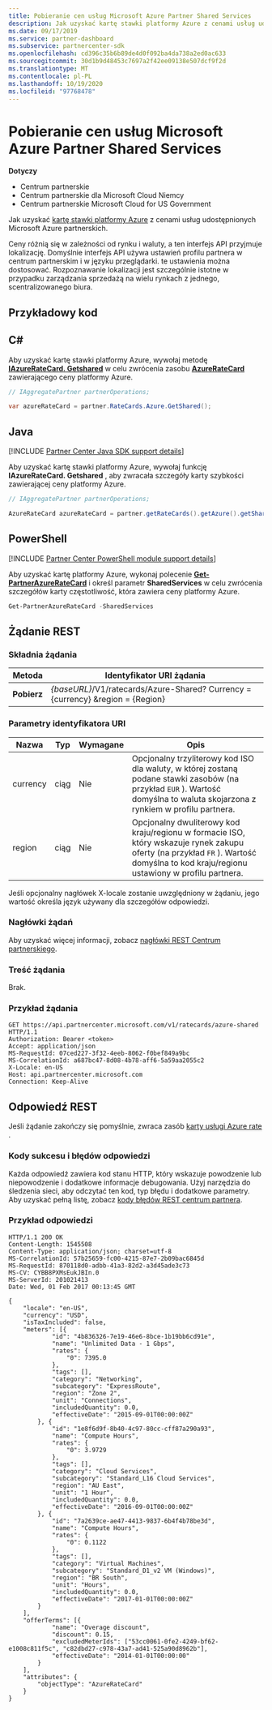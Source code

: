 ```yaml
---
title: Pobieranie cen usług Microsoft Azure Partner Shared Services
description: Jak uzyskać kartę stawki platformy Azure z cenami usług udostępnionych Microsoft Azure partnerskich.
ms.date: 09/17/2019
ms.service: partner-dashboard
ms.subservice: partnercenter-sdk
ms.openlocfilehash: cd396c35b6b89de4d0f092ba4da738a2ed0ac633
ms.sourcegitcommit: 30d1b9d48453c7697a2f42ee09138e507dcf9f2d
ms.translationtype: MT
ms.contentlocale: pl-PL
ms.lasthandoff: 10/19/2020
ms.locfileid: "97768478"
---
```

# <a name="get-prices-for-microsoft-azure-partner-shared-services"></a>Pobieranie cen usług Microsoft Azure Partner Shared Services

**Dotyczy**

- Centrum partnerskie
- Centrum partnerskie dla Microsoft Cloud Niemcy
- Centrum partnerskie Microsoft Cloud for US Government

Jak uzyskać [kartę stawki platformy Azure](azure-rate-card-resources.md) z cenami usług udostępnionych Microsoft Azure partnerskich.

Ceny różnią się w zależności od rynku i waluty, a ten interfejs API przyjmuje lokalizację. Domyślnie interfejs API używa ustawień profilu partnera w centrum partnerskim i w języku przeglądarki. te ustawienia można dostosować. Rozpoznawanie lokalizacji jest szczególnie istotne w przypadku zarządzania sprzedażą na wielu rynkach z jednego, scentralizowanego biura.

## <a name="example-code"></a>Przykładowy kod

## <a name="c"></a>C\#

Aby uzyskać kartę stawki platformy Azure, wywołaj metodę [**IAzureRateCard. Getshared**](/dotnet/api/microsoft.store.partnercenter.ratecards.iazureratecard.getshared) w celu zwrócenia zasobu [**AzureRateCard**](/dotnet/api/microsoft.store.partnercenter.models.ratecards.azureratecard) zawierającego ceny platformy Azure.

```csharp
// IAggregatePartner partnerOperations;

var azureRateCard = partner.RateCards.Azure.GetShared();
```

## <a name="java"></a>Java

[!INCLUDE [Partner Center Java SDK support details](../includes/java-sdk-support.md)]

Aby uzyskać kartę stawki platformy Azure, wywołaj funkcję **IAzureRateCard. Getshared** , aby zwracała szczegóły karty szybkości zawierającej ceny platformy Azure.

```java
// IAggregatePartner partnerOperations;

AzureRateCard azureRateCard = partner.getRateCards().getAzure().getShared();
```

## <a name="powershell"></a>PowerShell

[!INCLUDE [Partner Center PowerShell module support details](../includes/powershell-module-support.md)]

Aby uzyskać kartę platformy Azure, wykonaj polecenie [**Get-PartnerAzureRateCard**](https://github.com/Microsoft/Partner-Center-PowerShell/blob/master/docs/help/Get-PartnerAzureRateCard.md) i określ parametr **SharedServices** w celu zwrócenia szczegółów karty częstotliwość, która zawiera ceny platformy Azure.

```powershell
Get-PartnerAzureRateCard -SharedServices
```

## <a name="rest-request"></a>Żądanie REST

### <a name="request-syntax"></a>Składnia żądania

| Metoda  | Identyfikator URI żądania                                                               |
|---------|---------------------------------------------------------------------------|
| **Pobierz** | *{baseURL}*/V1/ratecards/Azure-Shared? Currency = {currency} &region = {Region} |

### <a name="uri-parameters"></a>Parametry identyfikatora URI

| Nazwa     | Typ   | Wymagane | Opis                                                                                                                                                                               |
|----------|--------|----------|-------------------------------------------------------------------------------------------------------------------------------------------------------------------------------------------|
| currency | ciąg | Nie       | Opcjonalny trzyliterowy kod ISO dla waluty, w której zostaną podane stawki zasobów (na przykład `EUR` ). Wartość domyślna to waluta skojarzona z rynkiem w profilu partnera. |
| region   | ciąg | Nie       | Opcjonalny dwuliterowy kod kraju/regionu w formacie ISO, który wskazuje rynek zakupu oferty (na przykład `FR` ). Wartość domyślna to kod kraju/regionu ustawiony w profilu partnera.        |

Jeśli opcjonalny nagłówek X-locale zostanie uwzględniony w żądaniu, jego wartość określa język używany dla szczegółów odpowiedzi.

### <a name="request-headers"></a>Nagłówki żądań

Aby uzyskać więcej informacji, zobacz [nagłówki REST Centrum partnerskiego](headers.md).

### <a name="request-body"></a>Treść żądania

Brak.

### <a name="request-example"></a>Przykład żądania

```http
GET https://api.partnercenter.microsoft.com/v1/ratecards/azure-shared HTTP/1.1
Authorization: Bearer <token>
Accept: application/json
MS-RequestId: 07ced227-3f32-4eeb-8062-f0bef849a9bc
MS-CorrelationId: a687bc47-8d08-4b78-aff6-5a59aa2055c2
X-Locale: en-US
Host: api.partnercenter.microsoft.com
Connection: Keep-Alive
```

## <a name="rest-response"></a>Odpowiedź REST

Jeśli żądanie zakończy się pomyślnie, zwraca zasób [karty usługi Azure rate](azure-rate-card-resources.md) .

### <a name="response-success-and-error-codes"></a>Kody sukcesu i błędów odpowiedzi

Każda odpowiedź zawiera kod stanu HTTP, który wskazuje powodzenie lub niepowodzenie i dodatkowe informacje debugowania. Użyj narzędzia do śledzenia sieci, aby odczytać ten kod, typ błędu i dodatkowe parametry. Aby uzyskać pełną listę, zobacz [kody błędów REST centrum partnera](error-codes.md).

### <a name="response-example"></a>Przykład odpowiedzi

```http
HTTP/1.1 200 OK
Content-Length: 1545508
Content-Type: application/json; charset=utf-8
MS-CorrelationId: 57b25659-fc00-4215-87e7-2b09bac6845d
MS-RequestId: 870118d0-adbb-41a3-82d2-a3d45ade3c73
MS-CV: CYBB8PXMsEukJBIn.0
MS-ServerId: 201021413
Date: Wed, 01 Feb 2017 00:13:45 GMT

{
    "locale": "en-US",
    "currency": "USD",
    "isTaxIncluded": false,
    "meters": [{
            "id": "4b836326-7e19-46e6-8bce-1b19bb6cd91e",
            "name": "Unlimited Data - 1 Gbps",
            "rates": {
                "0": 7395.0
            },
            "tags": [],
            "category": "Networking",
            "subcategory": "ExpressRoute",
            "region": "Zone 2",
            "unit": "Connections",
            "includedQuantity": 0.0,
            "effectiveDate": "2015-09-01T00:00:00Z"
        }, {
            "id": "1e8f6d9f-8b40-4c97-80cc-cff87a290a93",
            "name": "Compute Hours",
            "rates": {
                "0": 3.9729
            },
            "tags": [],
            "category": "Cloud Services",
            "subcategory": "Standard_L16 Cloud Services",
            "region": "AU East",
            "unit": "1 Hour",
            "includedQuantity": 0.0,
            "effectiveDate": "2016-09-01T00:00:00Z"
        }, {
            "id": "7a2639ce-ae47-4413-9837-6b4f4b78be3d",
            "name": "Compute Hours",
            "rates": {
                "0": 0.1122
            },
            "tags": [],
            "category": "Virtual Machines",
            "subcategory": "Standard_D1_v2 VM (Windows)",
            "region": "BR South",
            "unit": "Hours",
            "includedQuantity": 0.0,
            "effectiveDate": "2017-01-01T00:00:00Z"
        }
    ],
    "offerTerms": [{
            "name": "Overage discount",
            "discount": 0.15,
            "excludedMeterIds": ["53cc0061-0fe2-4249-bf62-e1008c811f5c", "c82dbd27-c978-43a7-ad41-525a90d8962b"],
            "effectiveDate": "2014-01-01T00:00:00"
        }
    ],
    "attributes": {
        "objectType": "AzureRateCard"
    }
}
```
